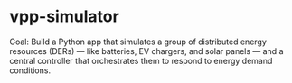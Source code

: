 # vpp-simulator
Goal: Build a Python app that simulates a group of distributed energy resources (DERs) — like batteries, EV chargers, and solar panels — and a central controller that orchestrates them to respond to energy demand conditions. 

